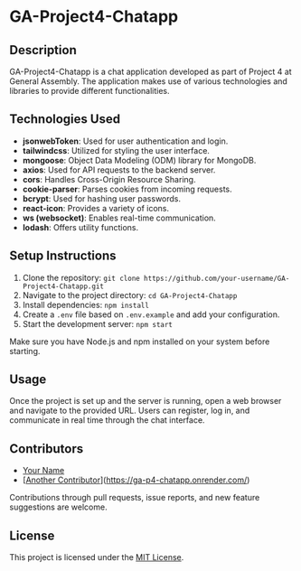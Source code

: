 # GA-Project4-Chatapp

## Description

GA-Project4-Chatapp is a chat application developed as part of Project 4 at General Assembly. The application makes use of various technologies and libraries to provide different functionalities.

## Technologies Used

- **jsonwebToken**: Used for user authentication and login.
- **tailwindcss**: Utilized for styling the user interface.
- **mongoose**: Object Data Modeling (ODM) library for MongoDB.
- **axios**: Used for API requests to the backend server.
- **cors**: Handles Cross-Origin Resource Sharing.
- **cookie-parser**: Parses cookies from incoming requests.
- **bcrypt**: Used for hashing user passwords.
- **react-icon**: Provides a variety of icons.
- **ws (websocket)**: Enables real-time communication.
- **lodash**: Offers utility functions.

## Setup Instructions

1. Clone the repository: `git clone https://github.com/your-username/GA-Project4-Chatapp.git`
2. Navigate to the project directory: `cd GA-Project4-Chatapp`
3. Install dependencies: `npm install`
4. Create a `.env` file based on `.env.example` and add your configuration.
5. Start the development server: `npm start`

Make sure you have Node.js and npm installed on your system before starting.

## Usage

Once the project is set up and the server is running, open a web browser and navigate to the provided URL. Users can register, log in, and communicate in real time through the chat interface.

## Contributors

- [Your Name](https://github.com/your-username)
- [[Another Contributor](https://github.com/another-username)](https://ga-p4-chatapp.onrender.com/)

Contributions through pull requests, issue reports, and new feature suggestions are welcome.

## License

This project is licensed under the [MIT License](LICENSE).
